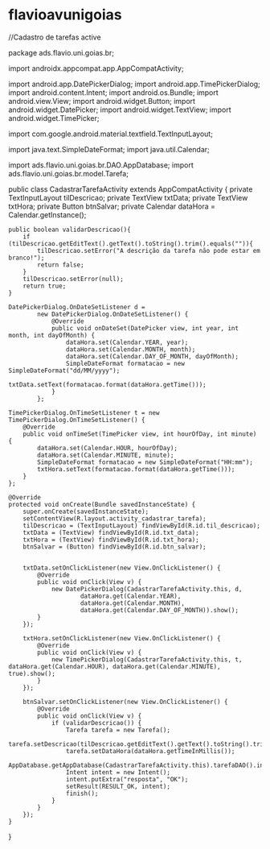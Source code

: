 # flavioavunigoias

//Cadastro de tarefas active

package ads.flavio.uni.goias.br;

import androidx.appcompat.app.AppCompatActivity;

import android.app.DatePickerDialog;
import android.app.TimePickerDialog;
import android.content.Intent;
import android.os.Bundle;
import android.view.View;
import android.widget.Button;
import android.widget.DatePicker;
import android.widget.TextView;
import android.widget.TimePicker;

import com.google.android.material.textfield.TextInputLayout;

import java.text.SimpleDateFormat;
import java.util.Calendar;

import ads.flavio.uni.goias.br.DAO.AppDatabase;
import ads.flavio.uni.goias.br.model.Tarefa;

public class CadastrarTarefaActivity extends AppCompatActivity {
    private TextInputLayout tilDescricao;
    private TextView txtData;
    private TextView txtHora;
    private Button btnSalvar;
    private Calendar dataHora = Calendar.getInstance();


    public boolean validarDescricao(){
        if (tilDescricao.getEditText().getText().toString().trim().equals("")){
            tilDescricao.setError("A descrição da tarefa não pode estar em branco!");
            return false;
        }
        tilDescricao.setError(null);
        return true;
    }

    DatePickerDialog.OnDateSetListener d =
            new DatePickerDialog.OnDateSetListener() {
                @Override
                public void onDateSet(DatePicker view, int year, int month, int dayOfMonth) {
                    dataHora.set(Calendar.YEAR, year);
                    dataHora.set(Calendar.MONTH, month);
                    dataHora.set(Calendar.DAY_OF_MONTH, dayOfMonth);
                    SimpleDateFormat formatacao = new SimpleDateFormat("dd/MM/yyyy");
                    txtData.setText(formatacao.format(dataHora.getTime()));
                }
            };

    TimePickerDialog.OnTimeSetListener t = new TimePickerDialog.OnTimeSetListener() {
        @Override
        public void onTimeSet(TimePicker view, int hourOfDay, int minute) {
            dataHora.set(Calendar.HOUR, hourOfDay);
            dataHora.set(Calendar.MINUTE, minute);
            SimpleDateFormat formatacao = new SimpleDateFormat("HH:mm");
            txtHora.setText(formatacao.format(dataHora.getTime()));
        }
    };

    @Override
    protected void onCreate(Bundle savedInstanceState) {
        super.onCreate(savedInstanceState);
        setContentView(R.layout.activity_cadastrar_tarefa);
        tilDescricao = (TextInputLayout) findViewById(R.id.til_descricao);
        txtData = (TextView) findViewById(R.id.txt_data);
        txtHora = (TextView) findViewById(R.id.txt_hora);
        btnSalvar = (Button) findViewById(R.id.btn_salvar);


        txtData.setOnClickListener(new View.OnClickListener() {
            @Override
            public void onClick(View v) {
                new DatePickerDialog(CadastrarTarefaActivity.this, d,
                        dataHora.get(Calendar.YEAR),
                        dataHora.get(Calendar.MONTH),
                        dataHora.get(Calendar.DAY_OF_MONTH)).show();
            }
        });

        txtHora.setOnClickListener(new View.OnClickListener() {
            @Override
            public void onClick(View v) {
                new TimePickerDialog(CadastrarTarefaActivity.this, t, dataHora.get(Calendar.HOUR), dataHora.get(Calendar.MINUTE), true).show();
            }
        });

        btnSalvar.setOnClickListener(new View.OnClickListener() {
            @Override
            public void onClick(View v) {
                if (validarDescricao()) {
                    Tarefa tarefa = new Tarefa();
                    tarefa.setDescricao(tilDescricao.getEditText().getText().toString().trim());
                    tarefa.setDataHora(dataHora.getTimeInMillis());
                    AppDatabase.getAppDatabase(CadastrarTarefaActivity.this).tarefaDAO().inserir(tarefa);
                    Intent intent = new Intent();
                    intent.putExtra("resposta", "OK");
                    setResult(RESULT_OK, intent);
                    finish();
                }
            }
        });
    }
}
